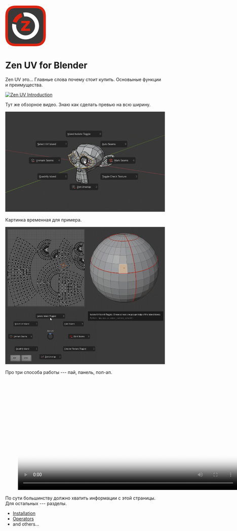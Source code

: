 ![Zen UV Logo](img/zen-uv-icon-128.png)
# Zen UV for Blender
Zen UV это... Главные слова почему стоит купить.
Основыные функции и преимущества.

[![Zen UV Introduction](https://img.youtube.com/vi/ook2eFfH724/0.jpg)](https://www.youtube.com/watch?v=ook2eFfH724)

Тут же обзорное видео. Знаю как сделать превью на всю ширину.

![Zen UV Pie Menu](img/screen/img-001.png)

Картинка временная для примера.

![test](img/temp/Isolate.gif)

Про три способа работы --- пай, панель, поп-ап.

<!-- blank line -->
<figure class="video_container">
  <video controls="true" allowfullscreen="true" poster="img/screen/img-001.png" width="696 px">
    <source src="img/temp/Isolate.mp4" type="video/mp4">
  </video>
</figure>
<!-- blank line -->

По сути большинству должно хватить информации с этой страницы.
Для остальных --- разделы.

- [Installation](installation)
- [Operators](operators)
- and others...